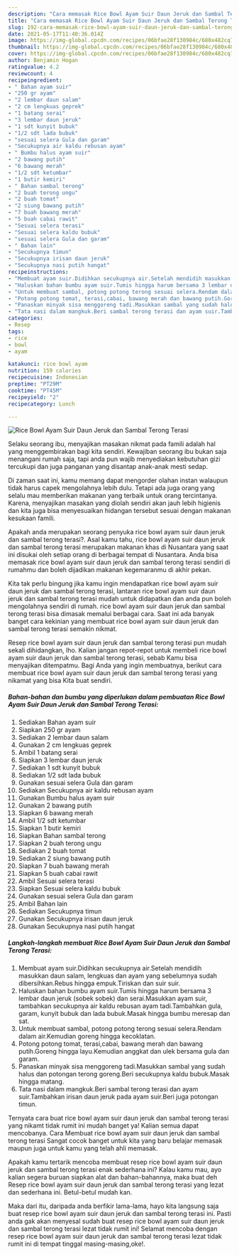 ```yaml
---
description: "Cara memasak Rice Bowl Ayam Suir Daun Jeruk dan Sambal Terong Terasi yang enak Untuk Jualan"
title: "Cara memasak Rice Bowl Ayam Suir Daun Jeruk dan Sambal Terong Terasi yang enak Untuk Jualan"
slug: 192-cara-memasak-rice-bowl-ayam-suir-daun-jeruk-dan-sambal-terong-terasi-yang-enak-untuk-jualan
date: 2021-05-17T11:40:36.014Z
image: https://img-global.cpcdn.com/recipes/06bfae28f130984c/680x482cq70/rice-bowl-ayam-suir-daun-jeruk-dan-sambal-terong-terasi-foto-resep-utama.jpg
thumbnail: https://img-global.cpcdn.com/recipes/06bfae28f130984c/680x482cq70/rice-bowl-ayam-suir-daun-jeruk-dan-sambal-terong-terasi-foto-resep-utama.jpg
cover: https://img-global.cpcdn.com/recipes/06bfae28f130984c/680x482cq70/rice-bowl-ayam-suir-daun-jeruk-dan-sambal-terong-terasi-foto-resep-utama.jpg
author: Benjamin Hogan
ratingvalue: 4.2
reviewcount: 4
recipeingredient:
- " Bahan ayam suir"
- "250 gr ayam"
- "2 lembar daun salam"
- "2 cm lengkuas geprek"
- "1 batang serai"
- "3 lembar daun jeruk"
- "1 sdt kunyit bubuk"
- "1/2 sdt lada bubuk"
- "sesuai selera Gula dan garam"
- "Secukupnya air kaldu rebusan ayam"
- " Bumbu halus ayam suir"
- "2 bawang putih"
- "6 bawang merah"
- "1/2 sdt ketumbar"
- "1 butir kemiri"
- " Bahan sambal terong"
- "2 buah terong ungu"
- "2 buah tomat"
- "2 siung bawang putih"
- "7 buah bawang merah"
- "5 buah cabai rawit"
- "Sesuai selera terasi"
- "Sesuai selera kaldu bubuk"
- "sesuai selera Gula dan garam"
- " Bahan lain"
- "Secukupnya timun"
- "Secukupnya irisan daun jeruk"
- "Secukupnya nasi putih hangat"
recipeinstructions:
- "Membuat ayam suir.Didihkan secukupnya air.Setelah mendidih masukkan daun salam, lengkuas dan ayam yang sebelumnya sudah dibersihkan.Rebus hingga empuk.Tiriskan dan suir suir."
- "Haluskan bahan bumbu ayam suir.Tumis hingga harum bersama 3 lembar daun jeruk (sobek sobek) dan serai.Masukkan ayam suir, tambahkan secukupnya air kaldu rebusan ayam tadi.Tambahkan gula, garam, kunyit bubuk dan lada bubuk.Masak hingga bumbu meresap dan sat."
- "Untuk membuat sambal, potong potong terong sesuai selera.Rendam dalam air.Kemudian goreng hingga kecoklatan."
- "Potong potong tomat, terasi,cabai, bawang merah dan bawang putih.Goreng hingga layu.Kemudian anggkat dan ulek bersama gula dan garam."
- "Panaskan minyak sisa menggoreng tadi.Masukkan sambal yang sudah halus dan potongan terong goreng.Beri secukupnya kaldu bubuk.Masak hingga matang."
- "Tata nasi dalam mangkuk.Beri sambal terong terasi dan ayam suir.Tambahkan irisan daun jeruk pada ayam suir.Beri juga potongan timun."
categories:
- Resep
tags:
- rice
- bowl
- ayam

katakunci: rice bowl ayam 
nutrition: 159 calories
recipecuisine: Indonesian
preptime: "PT29M"
cooktime: "PT45M"
recipeyield: "2"
recipecategory: Lunch

---
```



![Rice Bowl Ayam Suir Daun Jeruk dan Sambal Terong Terasi](https://img-global.cpcdn.com/recipes/06bfae28f130984c/680x482cq70/rice-bowl-ayam-suir-daun-jeruk-dan-sambal-terong-terasi-foto-resep-utama.jpg)

Selaku seorang ibu, menyajikan masakan nikmat pada famili adalah hal yang menggembirakan bagi kita sendiri. Kewajiban seorang ibu bukan saja menangani rumah saja, tapi anda pun wajib menyediakan kebutuhan gizi tercukupi dan juga panganan yang disantap anak-anak mesti sedap.

Di zaman  saat ini, kamu memang dapat mengorder olahan instan walaupun tidak harus capek mengolahnya lebih dulu. Tetapi ada juga orang yang selalu mau memberikan makanan yang terbaik untuk orang tercintanya. Karena, menyajikan masakan yang diolah sendiri akan jauh lebih higienis dan kita juga bisa menyesuaikan hidangan tersebut sesuai dengan makanan kesukaan famili. 



Apakah anda merupakan seorang penyuka rice bowl ayam suir daun jeruk dan sambal terong terasi?. Asal kamu tahu, rice bowl ayam suir daun jeruk dan sambal terong terasi merupakan makanan khas di Nusantara yang saat ini disukai oleh setiap orang di berbagai tempat di Nusantara. Anda bisa memasak rice bowl ayam suir daun jeruk dan sambal terong terasi sendiri di rumahmu dan boleh dijadikan makanan kegemaranmu di akhir pekan.

Kita tak perlu bingung jika kamu ingin mendapatkan rice bowl ayam suir daun jeruk dan sambal terong terasi, lantaran rice bowl ayam suir daun jeruk dan sambal terong terasi mudah untuk didapatkan dan anda pun boleh mengolahnya sendiri di rumah. rice bowl ayam suir daun jeruk dan sambal terong terasi bisa dimasak memalui berbagai cara. Saat ini ada banyak banget cara kekinian yang membuat rice bowl ayam suir daun jeruk dan sambal terong terasi semakin nikmat.

Resep rice bowl ayam suir daun jeruk dan sambal terong terasi pun mudah sekali dihidangkan, lho. Kalian jangan repot-repot untuk membeli rice bowl ayam suir daun jeruk dan sambal terong terasi, sebab Kamu bisa menyajikan ditempatmu. Bagi Anda yang ingin membuatnya, berikut cara membuat rice bowl ayam suir daun jeruk dan sambal terong terasi yang nikamat yang bisa Kita buat sendiri.

<!--inarticleads1-->

##### Bahan-bahan dan bumbu yang diperlukan dalam pembuatan Rice Bowl Ayam Suir Daun Jeruk dan Sambal Terong Terasi:

1. Sediakan  Bahan ayam suir
1. Siapkan 250 gr ayam
1. Sediakan 2 lembar daun salam
1. Gunakan 2 cm lengkuas geprek
1. Ambil 1 batang serai
1. Siapkan 3 lembar daun jeruk
1. Sediakan 1 sdt kunyit bubuk
1. Sediakan 1/2 sdt lada bubuk
1. Gunakan sesuai selera Gula dan garam
1. Sediakan Secukupnya air kaldu rebusan ayam
1. Gunakan  Bumbu halus ayam suir
1. Gunakan 2 bawang putih
1. Siapkan 6 bawang merah
1. Ambil 1/2 sdt ketumbar
1. Siapkan 1 butir kemiri
1. Siapkan  Bahan sambal terong
1. Siapkan 2 buah terong ungu
1. Sediakan 2 buah tomat
1. Sediakan 2 siung bawang putih
1. Siapkan 7 buah bawang merah
1. Siapkan 5 buah cabai rawit
1. Ambil Sesuai selera terasi
1. Siapkan Sesuai selera kaldu bubuk
1. Gunakan sesuai selera Gula dan garam
1. Ambil  Bahan lain
1. Sediakan Secukupnya timun
1. Gunakan Secukupnya irisan daun jeruk
1. Gunakan Secukupnya nasi putih hangat




<!--inarticleads2-->

##### Langkah-langkah membuat Rice Bowl Ayam Suir Daun Jeruk dan Sambal Terong Terasi:

1. Membuat ayam suir.Didihkan secukupnya air.Setelah mendidih masukkan daun salam, lengkuas dan ayam yang sebelumnya sudah dibersihkan.Rebus hingga empuk.Tiriskan dan suir suir.
1. Haluskan bahan bumbu ayam suir.Tumis hingga harum bersama 3 lembar daun jeruk (sobek sobek) dan serai.Masukkan ayam suir, tambahkan secukupnya air kaldu rebusan ayam tadi.Tambahkan gula, garam, kunyit bubuk dan lada bubuk.Masak hingga bumbu meresap dan sat.
1. Untuk membuat sambal, potong potong terong sesuai selera.Rendam dalam air.Kemudian goreng hingga kecoklatan.
1. Potong potong tomat, terasi,cabai, bawang merah dan bawang putih.Goreng hingga layu.Kemudian anggkat dan ulek bersama gula dan garam.
1. Panaskan minyak sisa menggoreng tadi.Masukkan sambal yang sudah halus dan potongan terong goreng.Beri secukupnya kaldu bubuk.Masak hingga matang.
1. Tata nasi dalam mangkuk.Beri sambal terong terasi dan ayam suir.Tambahkan irisan daun jeruk pada ayam suir.Beri juga potongan timun.




Ternyata cara buat rice bowl ayam suir daun jeruk dan sambal terong terasi yang nikamt tidak rumit ini mudah banget ya! Kalian semua dapat mencobanya. Cara Membuat rice bowl ayam suir daun jeruk dan sambal terong terasi Sangat cocok banget untuk kita yang baru belajar memasak maupun juga untuk kamu yang telah ahli memasak.

Apakah kamu tertarik mencoba membuat resep rice bowl ayam suir daun jeruk dan sambal terong terasi enak sederhana ini? Kalau kamu mau, ayo kalian segera buruan siapkan alat dan bahan-bahannya, maka buat deh Resep rice bowl ayam suir daun jeruk dan sambal terong terasi yang lezat dan sederhana ini. Betul-betul mudah kan. 

Maka dari itu, daripada anda berfikir lama-lama, hayo kita langsung saja buat resep rice bowl ayam suir daun jeruk dan sambal terong terasi ini. Pasti anda gak akan menyesal sudah buat resep rice bowl ayam suir daun jeruk dan sambal terong terasi lezat tidak rumit ini! Selamat mencoba dengan resep rice bowl ayam suir daun jeruk dan sambal terong terasi lezat tidak rumit ini di tempat tinggal masing-masing,oke!.

